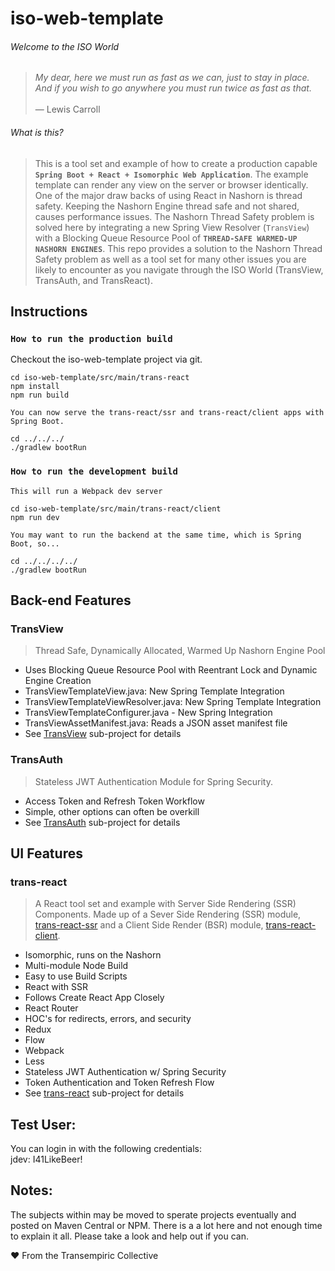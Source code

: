 # iso-web-template

###### Welcome to the ISO World
>*My dear, here we must run as fast as we can, just to stay in place.<br>
And if you wish to go anywhere you must run twice as fast as that.<br><br>*— Lewis Carroll

###### What is this?
> This is a tool set and example of how to create a production capable **`Spring Boot + React + Isomorphic Web Application`**.
The example template can render any view on the server or browser identically. One of the major draw backs of using React in Nashorn is thread safety.
Keeping the Nashorn Engine thread safe and not shared, causes performance issues. The Nashorn Thread Safety problem is solved here by integrating 
a new Spring View Resolver (`TransView`) with a Blocking Queue Resource Pool of **`THREAD-SAFE WARMED-UP NASHORN ENGINES`**. This repo provides a solution to the 
Nashorn Thread Safety problem as well as a tool set for many other issues you are likely to encounter as you navigate through the ISO World (TransView, TransAuth, and TransReact).

## Instructions

### `How to run the production build`

Checkout the iso-web-template project via git.

```
cd iso-web-template/src/main/trans-react
npm install
npm run build
```

`You can now serve the trans-react/ssr and trans-react/client apps with Spring Boot.`

```
cd ../../../
./gradlew bootRun
```

### `How to run the development build`
`This will run a Webpack dev server`

```
cd iso-web-template/src/main/trans-react/client
npm run dev
```

`You may want to run the backend at the same time, which is Spring Boot, so...`

```
cd ../../../../
./gradlew bootRun
```

## Back-end Features

### TransView
>Thread Safe, Dynamically Allocated, Warmed Up Nashorn Engine Pool

- Uses Blocking Queue Resource Pool with Reentrant Lock and Dynamic Engine Creation
- TransViewTemplateView.java: New Spring Template Integration
- TransViewTemplateViewResolver.java: New Spring Template Integration 
- TransViewTemplateConfigurer.java - New Spring Integration
- TransViewAssetManifest.java: Reads a JSON asset manifest file
- See [TransView](src/main/java/com/transempiric/transView/README.md) sub-project for details

### TransAuth
>Stateless JWT Authentication Module for Spring Security.

- Access Token and Refresh Token Workflow
- Simple, other options can often be overkill
- See [TransAuth](src/main/java/com/transempiric/transAuth/README.md) sub-project for details

## UI Features

### trans-react
> A React tool set and example with Server Side Rendering (SSR) Components. 
Made up of a Sever Side Rendering (SSR) module, [trans-react-ssr](src/main/trans-react/ssr/README.md)
and a Client Side Render (BSR) module, [trans-react-client](src/main/trans-react/client/README.md).

- Isomorphic, runs on the Nashorn
- Multi-module Node Build
- Easy to use Build Scripts
- React with SSR
- Follows Create React App Closely
- React Router
- HOC's for redirects, errors, and security
- Redux
- Flow
- Webpack
- Less
- Stateless JWT Authentication w/ Spring Security
- Token Authentication and Token Refresh Flow
- See [trans-react](src/main/trans-react/README.md) sub-project for details

## Test User:
You can login in with the following credentials:
<br>
jdev: I41LikeBeer!

## Notes:
The subjects within may be moved to sperate projects eventually and posted on Maven Central or NPM.
There is a a lot here and not enough time to explain it all.
Please take a look and help out if you can.

❤ From the Transempiric Collective
